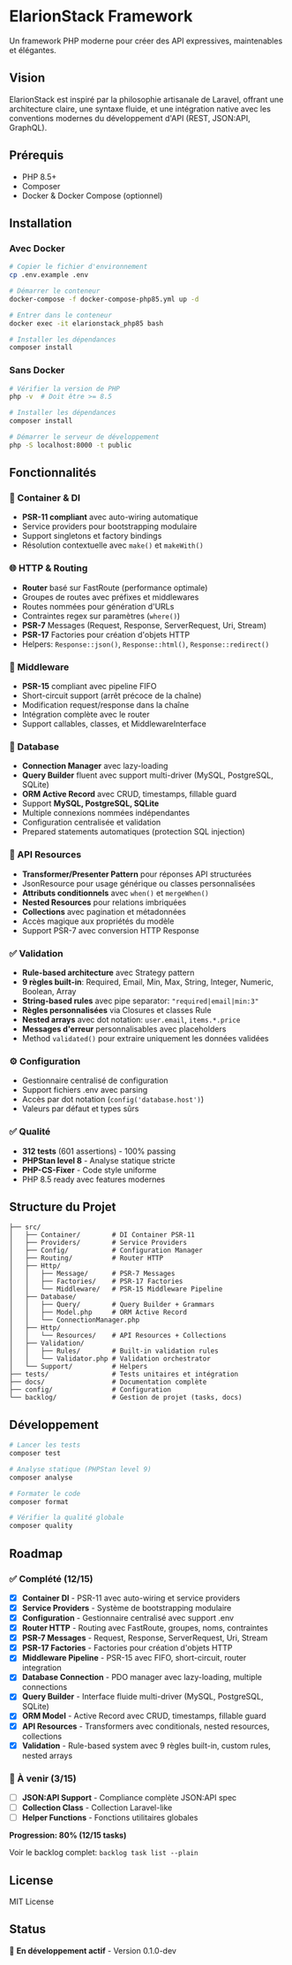 # ElarionStack Framework

Un framework PHP moderne pour créer des API expressives, maintenables et élégantes.

## Vision

ElarionStack est inspiré par la philosophie artisanale de Laravel, offrant une architecture claire, une syntaxe fluide, et une intégration native avec les conventions modernes du développement d'API (REST, JSON:API, GraphQL).

## Prérequis

- PHP 8.5+
- Composer
- Docker & Docker Compose (optionnel)

## Installation

### Avec Docker

```bash
# Copier le fichier d'environnement
cp .env.example .env

# Démarrer le conteneur
docker-compose -f docker-compose-php85.yml up -d

# Entrer dans le conteneur
docker exec -it elarionstack_php85 bash

# Installer les dépendances
composer install
```

### Sans Docker

```bash
# Vérifier la version de PHP
php -v  # Doit être >= 8.5

# Installer les dépendances
composer install

# Démarrer le serveur de développement
php -S localhost:8000 -t public
```

## Fonctionnalités

### 🎯 Container & DI
- **PSR-11 compliant** avec auto-wiring automatique
- Service providers pour bootstrapping modulaire
- Support singletons et factory bindings
- Résolution contextuelle avec `make()` et `makeWith()`

### 🌐 HTTP & Routing
- **Router** basé sur FastRoute (performance optimale)
- Groupes de routes avec préfixes et middlewares
- Routes nommées pour génération d'URLs
- Contraintes regex sur paramètres (`where()`)
- **PSR-7** Messages (Request, Response, ServerRequest, Uri, Stream)
- **PSR-17** Factories pour création d'objets HTTP
- Helpers: `Response::json()`, `Response::html()`, `Response::redirect()`

### 🔄 Middleware
- **PSR-15** compliant avec pipeline FIFO
- Short-circuit support (arrêt précoce de la chaîne)
- Modification request/response dans la chaîne
- Intégration complète avec le router
- Support callables, classes, et MiddlewareInterface

### 💾 Database
- **Connection Manager** avec lazy-loading
- **Query Builder** fluent avec support multi-driver (MySQL, PostgreSQL, SQLite)
- **ORM Active Record** avec CRUD, timestamps, fillable guard
- Support **MySQL, PostgreSQL, SQLite**
- Multiple connexions nommées indépendantes
- Configuration centralisée et validation
- Prepared statements automatiques (protection SQL injection)

### 🎨 API Resources
- **Transformer/Presenter Pattern** pour réponses API structurées
- JsonResource pour usage générique ou classes personnalisées
- **Attributs conditionnels** avec `when()` et `mergeWhen()`
- **Nested Resources** pour relations imbriquées
- **Collections** avec pagination et métadonnées
- Accès magique aux propriétés du modèle
- Support PSR-7 avec conversion HTTP Response

### ✅ Validation
- **Rule-based architecture** avec Strategy pattern
- **9 règles built-in**: Required, Email, Min, Max, String, Integer, Numeric, Boolean, Array
- **String-based rules** avec pipe separator: `"required|email|min:3"`
- **Règles personnalisées** via Closures et classes Rule
- **Nested arrays** avec dot notation: `user.email`, `items.*.price`
- **Messages d'erreur** personnalisables avec placeholders
- Method `validated()` pour extraire uniquement les données validées

### ⚙️ Configuration
- Gestionnaire centralisé de configuration
- Support fichiers .env avec parsing
- Accès par dot notation (`config('database.host')`)
- Valeurs par défaut et types sûrs

### ✅ Qualité
- **312 tests** (601 assertions) - 100% passing
- **PHPStan level 8** - Analyse statique stricte
- **PHP-CS-Fixer** - Code style uniforme
- PHP 8.5 ready avec features modernes

## Structure du Projet

```
├── src/
│   ├── Container/        # DI Container PSR-11
│   ├── Providers/        # Service Providers
│   ├── Config/           # Configuration Manager
│   ├── Routing/          # Router HTTP
│   ├── Http/
│   │   ├── Message/      # PSR-7 Messages
│   │   ├── Factories/    # PSR-17 Factories
│   │   └── Middleware/   # PSR-15 Middleware Pipeline
│   ├── Database/
│   │   ├── Query/        # Query Builder + Grammars
│   │   ├── Model.php     # ORM Active Record
│   │   └── ConnectionManager.php
│   ├── Http/
│   │   └── Resources/    # API Resources + Collections
│   ├── Validation/
│   │   ├── Rules/        # Built-in validation rules
│   │   └── Validator.php # Validation orchestrator
│   └── Support/          # Helpers
├── tests/                # Tests unitaires et intégration
├── docs/                 # Documentation complète
├── config/               # Configuration
└── backlog/              # Gestion de projet (tasks, docs)
```

## Développement

```bash
# Lancer les tests
composer test

# Analyse statique (PHPStan level 9)
composer analyse

# Formater le code
composer format

# Vérifier la qualité globale
composer quality
```

## Roadmap

### ✅ Complété (12/15)

- [x] **Container DI** - PSR-11 avec auto-wiring et service providers
- [x] **Service Providers** - Système de bootstrapping modulaire
- [x] **Configuration** - Gestionnaire centralisé avec support .env
- [x] **Router HTTP** - Routing avec FastRoute, groupes, noms, contraintes
- [x] **PSR-7 Messages** - Request, Response, ServerRequest, Uri, Stream
- [x] **PSR-17 Factories** - Factories pour création d'objets HTTP
- [x] **Middleware Pipeline** - PSR-15 avec FIFO, short-circuit, router integration
- [x] **Database Connection** - PDO manager avec lazy-loading, multiple connections
- [x] **Query Builder** - Interface fluide multi-driver (MySQL, PostgreSQL, SQLite)
- [x] **ORM Model** - Active Record avec CRUD, timestamps, fillable guard
- [x] **API Resources** - Transformers avec conditionals, nested resources, collections
- [x] **Validation** - Rule-based system avec 9 règles built-in, custom rules, nested arrays

### 🚧 À venir (3/15)

- [ ] **JSON:API Support** - Compliance complète JSON:API spec
- [ ] **Collection Class** - Collection Laravel-like
- [ ] **Helper Functions** - Fonctions utilitaires globales

**Progression: 80% (12/15 tasks)**

Voir le backlog complet: `backlog task list --plain`

## License

MIT License

## Status

🚧 **En développement actif** - Version 0.1.0-dev
